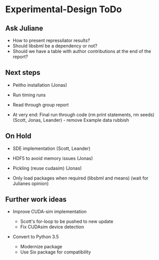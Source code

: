 # Experimental-Design ToDo

## Ask Juliane

- How to present repressilator results?
- Should libsbml be a dependency or not?
- Should we have a table with author contributions at the end of the report?

## Next steps

- Peitho installation (Jonas)

- Run timing runs

- Read through group report

- At very end: Final run through code (rm print statements, rm seeds) (Scott, Jonas, Leander) - remove Example data rubbish

## On Hold

- SDE implementation (Scott, Leander)

- HDF5 to avoid memory issues (Jonas)

- Pickling (reuse cudasim)  (Jonas)

- Only load packages when required (libsbml and means) (wait for Julianes opinion)

## Further work ideas

- Improve CUDA-sim implementation
  - Scott's for-loop to be pushed to new update
  - Fix CUDAsim device detection

- Convert to Python 3.5
  - Modernize package
  - Use Six package for compatibility
